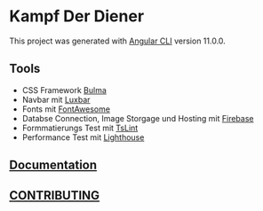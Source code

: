 # Kampf Der Diener

This project was generated with [Angular CLI](https://github.com/angular/angular-cli) version 11.0.0.

## Tools

- CSS Framework [Bulma](https://github.com/jgthms/bulma)
- Navbar mit [Luxbar](https://github.com/balzss/luxbar)
- Fonts mit [FontAwesome](https://fontawesome.com/start)
- Databse Connection, Image Storgage und Hosting mit [Firebase](https://firebase.google.com/?gclid=CjwKCAiA_Kz-BRAJEiwAhJNY77YTjGqSSgsSSOLwD1eIsQD6xitIdvYir1lJJ05fd7XDPENJV_G2FBoCe5gQAvD_BwE)
- Formmatierungs Test mit [TsLint](https://github.com/palantir/tslint)
- Performance Test mit [Lighthouse](https://github.com/GoogleChrome/lighthouse)

## [Documentation](docs/documentation.md)

## [CONTRIBUTING](docs/CONTRIBUTING.md)
